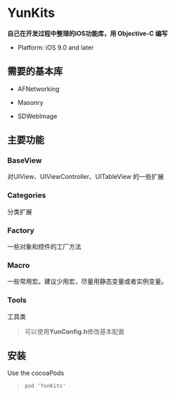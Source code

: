 # YunKits

**自己在开发过程中整理的iOS功能库，用 Objective-C 编写**

- Platform:  iOS 9.0 and later

## 需要的基本库

- AFNetworking

- Masonry

- SDWebImage

## 主要功能

### BaseView 

对UIView、UIViewController、UITableView 的一些扩展

### Categories

分类扩展

### Factory

一些对象和控件的工厂方法

### Macro

一些常用宏。建议少用宏，尽量用静态变量或者实例变量。

### Tools

工具类

> 可以使用**YunConfig.h**修改基本配置

## 安装

Use the cocoaPods

> `pod 'YunKits'`
